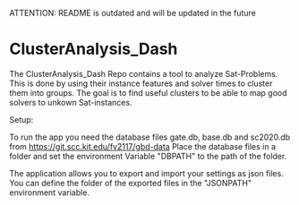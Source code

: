 ATTENTION: README is outdated and will be updated in the future

# ClusterAnalysis_Dash

The ClusterAnalysis_Dash Repo contains a tool to analyze Sat-Problems. This is done by using their instance features and solver times to cluster them into groups.
The goal is to find useful clusters to be able to map good solvers to unkown Sat-instances.

Setup:

  To run the app you need the database files gate.db, base.db and sc2020.db from https://git.scc.kit.edu/fv2117/gbd-data
  Place the database files in a folder and set the environment Variable "DBPATH" to the path of the folder.
  
  The application allows you to export and import your settings as json files. 
  You can define the folder of the exported files in the "JSONPATH" environment variable.
